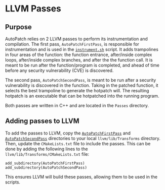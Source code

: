 # LLVM Passes
## Purpose
AutoPatch relies on 2 LLVM passes to perform its instrumentation and compilation. The first pass, `AutoPatchFirstPass`, is responsible for instrumentation and is used in the [`instrument.sh`](../Scripts/instrument.sh) script. It adds trampolines in four areas of the function: the function entrance, after/inside complex loops, after/inside complex branches, and after the the function call. It is meant to be run after the function/program is completed, and ahead of time before any security vulnerability (CVE) is discovered.

The second pass, `AutoPatchSecondPass`, is meant to be run after a security vulnerability is discovered in the function. Taking in the patched function, it selects the best trampoline to generate the hotpatch will. The resulting hotpatch is an executable that can be hotpatched into the running program.

Both passes are written in C++ and are located in the `Passes` directory.
## Adding passes to LLVM
To add the passes to LLVM, copy the [`AutoPatchFirstPass`](AutoPatchFirstPass) and [`AutoPatchSecondPass`](AutoPatchSecondPass) directories to your local `llvm/lib/Transforms` directory. Then, update the `CMakeLists.txt` file to include the passes. This can be done by adding the following lines to the `llvm/lib/Transforms/CMakeLists.txt` file:
```
add_subdirectory(AutoPatchFirstPass)
add_subdirectory(AutoPatchSecondPass)
```
This ensures LLVM will build these passes, allowing them to be used in the scripts.